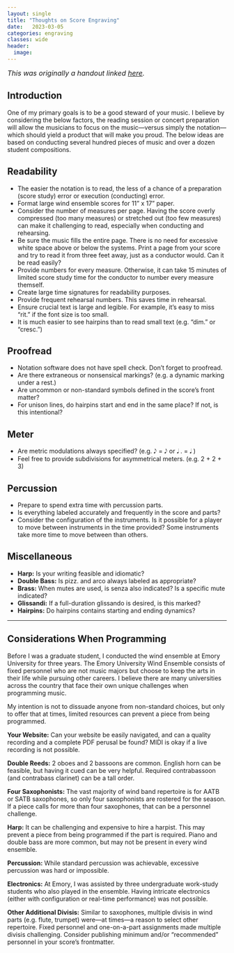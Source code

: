 ```yaml
---
layout: single
title: "Thoughts on Score Engraving"
date:   2023-03-05
categories: engraving
classes: wide
header:
  image:
---
```


<font size="3"> <i>This was originally a handout linked <a href="https://docs.google.com/document/d/1e_6n1gPJ0XBfw9RujPAbxKKQF9BN_wa4t66WX417b-k/edit">here</a>.</i> </font>

## Introduction
One of my primary goals is to be a good steward of your music. I believe by considering the below factors, the reading session or concert preparation will allow the musicians to focus on the music—versus simply the notation—which should yield a product that will make you proud. The below ideas are based on conducting several hundred pieces of music and over a dozen student compositions.

## Readability
- The easier the notation is to read, the less of a chance of a preparation (score study) error or execution (conducting) error.
- Format large wind ensemble scores for 11” x 17” paper.
- Consider the number of measures per page. Having the score overly compressed (too many measures) or stretched out (too few measures) can make it challenging to read, especially when conducting and rehearsing.
- Be sure the music fills the entire page. There is no need for excessive white space above or below the systems. Print a page from your score and try to read it from three feet away, just as a conductor would. Can it be read easily?
- Provide numbers for every measure. Otherwise, it can take 15 minutes of limited score study time for the conductor to number every measure themself.
- Create large time signatures for readability purposes.
- Provide frequent rehearsal numbers. This saves time in rehearsal.
- Ensure crucial text is large and legible. For example, it’s easy to miss “rit.” if the font size is too small.
- It is much easier to see hairpins than to read small text (e.g. “dim.” or “cresc.”)

## Proofread
- Notation software does not have spell check. Don’t forget to proofread.
- Are there extraneous or nonsensical markings? (e.g. a dynamic marking under a rest.)
- Are uncommon or non-standard symbols defined in the score’s front matter?
- For unison lines, do hairpins start and end in the same place? If not, is this intentional?

## Meter
- Are metric modulations always specified? (e.g. 𝅘𝅥𝅮 = 𝅘𝅥𝅮 or 𝅘𝅥 . = 𝅘𝅥 )
- Feel free to provide subdivisions for asymmetrical meters. (e.g. 2 + 2 + 3)

## Percussion
- Prepare to spend extra time with percussion parts.
- Is everything labeled accurately and frequently in the score and parts?
- Consider the configuration of the instruments. Is it possible for a player to move between instruments in the time provided? Some instruments take more time to move between than others.

## Miscellaneous

- **Harp:** Is your writing feasible and idiomatic?
- **Double Bass:** Is pizz. and arco always labeled as appropriate?
- **Brass:** When mutes are used, is senza also indicated? Is a specific mute indicated?
- **Glissandi:** If a full-duration glissando is desired, is this marked?
- **Hairpins:** Do hairpins contains starting and ending dynamics?

---

## Considerations When Programming
Before I was a graduate student, I conducted the wind ensemble at Emory University for three years. The Emory University Wind Ensemble consists of fixed personnel who are not music majors but choose to keep the arts in their life while pursuing other careers. I believe there are many universities across the country that face their own unique challenges when programming music.

My intention is not to dissuade anyone from non-standard choices, but only to offer that at times, limited resources can prevent a piece from being programmed.

**Your Website:** Can your website be easily navigated, and can a quality recording and a complete PDF perusal be found? MIDI is okay if a live recording is not possible.

**Double Reeds:** 2 oboes and 2 bassoons are common. English horn can be feasible, but having it cued can be very helpful. Required contrabassoon (and contrabass clarinet) can be a tall order.

**Four Saxophonists:** The vast majority of wind band repertoire is for AATB or SATB saxophones, so only four saxophonists are rostered for the season. If a piece calls for more than four saxophones, that can be a personnel challenge.

**Harp:** It can be challenging and expensive to hire a harpist. This may prevent a piece from being programmed if the part is required. Piano and double bass are more common, but may not be present in every wind ensemble.

**Percussion:** While standard percussion was achievable, excessive percussion was hard or impossible.

**Electronics:** At Emory, I was assisted by three undergraduate work-study students who also played in the ensemble. Having intricate electronics (either with configuration or real-time performance) was not possible.

**Other Additional Divisis:** Similar to saxophones, multiple divisis in wind parts (e.g. flute, trumpet) were—at times—a reason to select other repertoire. Fixed personnel and one-on-a-part assignments made multiple divisis challenging. Consider publishing minimum and/or “recommended” personnel in your score’s frontmatter.
